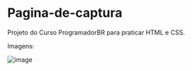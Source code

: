 # Pagina-de-captura
Projeto do Curso ProgramadorBR para praticar HTML e CSS.

Imagens:

![image](https://user-images.githubusercontent.com/82664638/121541175-70103d80-c9dd-11eb-8c7a-8020e12f96e0.png)

